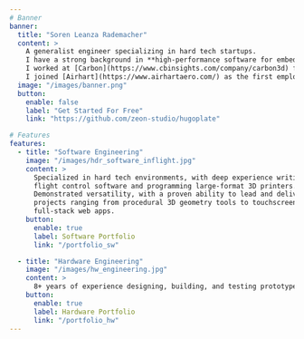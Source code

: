 ```yaml
---
# Banner
banner:
  title: "Soren Leanza Rademacher"
  content: >
    A generalist engineer specializing in hard tech startups.
    I have a strong background in **high-performance software for embedded Linux** and **mechanical design for prototyping**.
    I worked at [Carbon](https://www.cbinsights.com/company/carbon3d) for 9 years, during which the team grew from 10 to over 400. There, I designed and built cutting-edge large-format additive manufacturing technologies.
    I joined [Airhart](https://www.airhartaero.com/) as the first employee. I was involved in all aspects of the company strategy, marketing, fundraising, etc. Engineering contributions consisted of both hardware and software development for our autonomous control system, which was installed in a 4-seat aircraft. The CEO and I completed a cross-country flight in the aircraft in February 2025.
  image: "/images/banner.png"
  button:
    enable: false
    label: "Get Started For Free"
    link: "https://github.com/zeon-studio/hugoplate"

# Features
features:
  - title: "Software Engineering"
    image: "/images/hdr_software_inflight.jpg"
    content: >
      Specialized in hard tech environments, with deep experience writing safety-critical
      flight control software and programming large-format 3D printers.
      Demonstrated versatility, with a proven ability to lead and deliver
      projects ranging from procedural 3D geometry tools to touchscreen GUIs and
      full-stack web apps.
    button:
      enable: true
      label: Software Portfolio
      link: "/portfolio_sw"

  - title: "Hardware Engineering"
    image: "/images/hw_engineering.jpg"
    content: >
      8+ years of experience designing, building, and testing prototype-level mechanatronic systems.
    button:
      enable: true
      label: Hardware Portfolio
      link: "/portfolio_hw"
---
```

